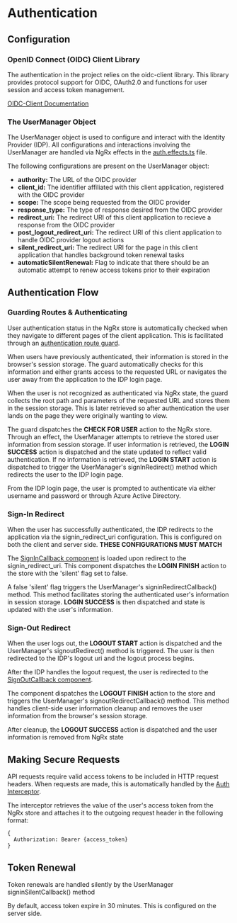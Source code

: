 # Authentication

## Configuration

### OpenID Connect (OIDC) Client Library

The authentication in the project relies on the oidc-client library. This library provides protocol support for OIDC, OAuth2.0 and functions for user session and access token management.

[OIDC-Client Documentation](https://github.com/IdentityModel/oidc-client-js/wiki)

### The UserManager Object

The UserManager object is used to configure and interact with the Identity Provider (IDP). All configurations and interactions involving the UserManager are handled via NgRx effects in the [auth.effects.ts](../libs/shared/auth/src/lib/+state/effects/auth.effects.ts) file.

The following configurations are present on the UserManager object:

- **authority:** The URL of the OIDC provider
- **client_id:** The identifier affiliated with this client application, registered with the OIDC provider
- **scope:** The scope being requested from the OIDC provider
- **response_type:** The type of response desired from the OIDC provider
- **redirect_uri:** The redirect URI of this client application to recieve a response from the OIDC provider
- **post_logout_redirect_uri:** The redirect URI of this client application to handle OIDC provider logout actions
- **silent_redirect_uri:** The redirect URI for the page in this client application that handles background token renewal tasks
- **automaticSilentRenewal:** Flag to indicate that there should be an automatic attempt to renew access tokens prior to their expiration

## Authentication Flow

### Guarding Routes & Authenticating

User authentication status in the NgRx store is automatically checked when they navigate to different pages of the client application. This is facilitated through an [authentication route guard](../libs/shared/core-http/src/lib/guards/auth.guard.ts).

When users have previously authenticated, their information is stored in the browser's session storage. The guard automatically checks for this information and either grants access to the requested URL or navigates the user away from the application to the IDP login page.

When the user is not recognized as authenticated via NgRx state, the guard collects the root path and parameters of the requested URL and stores them in the session storage. This is later retrieved so after authentication the user lands on the page they were originally wanting to view.

The guard dispatches the **CHECK FOR USER** action to the NgRx store. Through an effect, the UserManager attempts to retrieve the stored user information from session storage. If user information is retrieved, the **LOGIN SUCCESS** action is dispatched and the state updated to reflect valid authentication. If no information is retrieved, the **LOGIN START** action is dispatched to trigger the UserManager's signInRedirect() method which redirects the user to the IDP login page.

From the IDP login page, the user is prompted to authenticate via either username and password or through Azure Active Directory.

### Sign-In Redirect

When the user has successfully authenticated, the IDP redirects to the application via the signin_redirect_uri configuration. This is configured on both the client and server side. **THESE CONFIGURATIONS MUST MATCH**

The [SignInCallback component](../libs/shared/auth/src/lib/components/sign-in-callback/sign-in-callback.component.ts) is loaded upon redirect to the signin_redirect_uri. This component dispatches the **LOGIN FINISH** action to the store with the 'silent' flag set to false.

A false 'silent' flag triggers the UserManager's signinRedirectCallback() method. This method facilitates storing the authenticated user's information in session storage. **LOGIN SUCCESS** is then dispatched and state is updated with the user's information.

### Sign-Out Redirect

When the user logs out, the **LOGOUT START** action is dispatched and the UserManager's signoutRedirect() method is triggered. The user is then redirected to the IDP's logout uri and the logout process begins.

After the IDP handles the logout request, the user is redirected to the [SignOutCallback component]('../libs/shared/auth/src/lib/components/sign-out-callback/sign-out-callback.component.ts).

The component dispatches the **LOGOUT FINISH** action to the store and triggers the UserManager's signoutRedirectCallback() method. This method handles client-side user information cleanup and removes the user information from the browser's session storage.

After cleanup, the **LOGOUT SUCCESS** action is dispatched and the user information is removed from NgRx state

## Making Secure Requests

API requests require valid access tokens to be included in HTTP request headers. When requests are made, this is automatically handled by the [Auth Interceptor](../libs/shared/core-http/src/lib/interceptors/auth/auth.interceptor.ts).

The interceptor retrieves the value of the user's access token from the NgRx store and attaches it to the outgoing request header in the following format:

```
{
  Authorization: Bearer {access_token}
}
```

## Token Renewal

Token renewals are handled silently by the UserManager signinSilentCallback() method

By default, access token expire in 30 minutes. This is configured on the server side.
